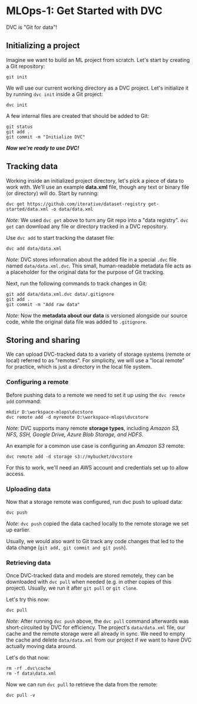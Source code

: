 # MLOps-1: Get Started with DVC

DVC is "Git for data"!

## Initializing a project
Imagine we want to build an ML project from scratch. Let's start by creating a Git repository:

```
git init
```

We will use our current working directory as a DVC project. Let's initialize it by running `dvc init` inside a Git project:

```
dvc init
```

A few internal files are created that should be added to Git:

```
git status
git add .
git commit -m "Initialize DVC"

```

**_Now we're ready to use DVC!_**

## Tracking data

Working inside an initialized project directory, let's pick a piece of data to work with. We'll use an example **data.xml** file, though any text or binary file (or directory) will do. Start by running:
```
dvc get https://github.com/iterative/dataset-registry get-started/data.xml -o data/data.xml
```

*Note:* We used `dvc get` above to turn any Git repo into a "data registry". `dvc get` can download any file or directory tracked in a DVC repository.

Use `dvc add` to start tracking the dataset file:
```
dvc add data/data.xml
```

*Note:* DVC stores information about the added file in a special `.dvc` file named `data/data.xml.dvc`. This small, human-readable metadata file acts as a placeholder for the original data for the purpose of Git tracking.

Next, run the following commands to track changes in Git:
```
git add data/data.xml.dvc data/.gitignore
git add .
git commit -m "Add raw data"
```

*Note:* Now the **metadata about our data** is versioned alongside our source code, while the original data file was added to `.gitignore`.

## Storing and sharing

We can upload DVC-tracked data to a variety of storage systems (remote or local) referred to as "remotes". For simplicity, we will use a "local remote" for practice, which is just a directory in the local file system.

### Configuring a remote

Before pushing data to a remote we need to set it up using the `dvc remote add` command:

```
mkdir D:\workspace-mlops\dvcstore
dvc remote add -d myremote D:\workspace-mlops\dvcstore
```

*Note:* DVC supports many remote **storage types**, including *Amazon S3, NFS, SSH, Google Drive, Azure Blob Storage, and HDFS*.

An example for a common use case is configuring an *Amazon S3* remote:
```
dvc remote add -d storage s3://mybucket/dvcstore
```
For this to work, we'll need an AWS account and credentials set up to allow access.

### Uploading data
Now that a storage remote was configured, run dvc push to upload data:
```
dvc push
```

*Note:* `dvc push` copied the data cached locally to the remote storage we set up earlier.

Usually, we would also want to Git track any code changes that led to the data change (`git add, git commit and git push`).


### Retrieving data

Once DVC-tracked data and models are stored remotely, they can be downloaded with `dvc pull` when needed (e.g. in other copies of this project). Usually, we run it after `git pull` or `git clone`.

Let's try this now:

```
dvc pull
```

*Note:* After running `dvc push` above, the `dvc pull` command afterwards was short-circuited by DVC for efficiency. The project's `data/data.xml` file, our cache and the remote storage were all already in sync. We need to empty the cache and delete `data/data.xml` from our project if we want to have DVC actually moving data around. 

Let's do that now:
```
rm -rf .dvc\cache
rm -f data\data.xml
```

Now we can run `dvc pull` to retrieve the data from the remote:
```
dvc pull -v
```

